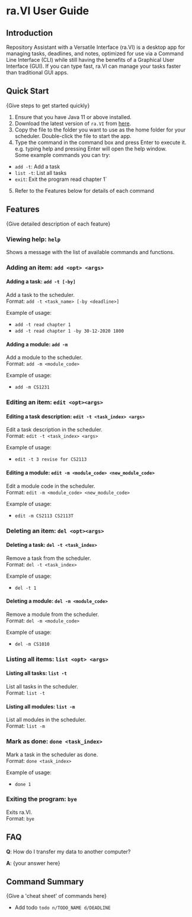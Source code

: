 # ra.VI User Guide

## Introduction

Repository Assistant with a Versatile Interface (ra.VI) is a desktop app for managing tasks, deadlines, and notes, optimized for use via a Command Line Interface (CLI) while still having the benefits of a Graphical User Interface (GUI). If you can type fast, ra.VI can manage your tasks faster than traditional GUI apps.

## Quick Start

{Give steps to get started quickly}

1. Ensure that you have Java 11 or above installed.
2. Download the latest version of `ra.VI` from [here](https://github.com/AY2021S1-CS2113T-T09-2/tp/releases/tag/v1.0).
3. Copy the file to the folder you want to use as the home folder for your scheduler. Double-click the file to start the app. 
4. Type the command in the command box and press Enter to execute it. e.g. typing help and pressing Enter will open the help window.  
Some example commands you can try:
* `add -t`: Add a task
* `list -t`: List all tasks
* `exit`: Exit the program read chapter 1`
5. Refer to the Features below for details of each command

## Features 

{Give detailed description of each feature}
### Viewing help: `help`
Shows a message with the list of available commands and functions.

### Adding an item: `add <opt> <args>`
#### Adding a task: `add -t [-by]`
Add a task to the scheduler.  
Format: `add -t <task_name> [-by <deadline>]`

Example of usage: 
* `add -t read chapter 1`
* `add -t read chapter 1 -by 30-12-2020 1800`

#### Adding a module: `add -m`
Add a module to the scheduler.  
Format: `add -m <module_code>`

Example of usage: 
* `add -m CS1231`

### Editing an item: `edit <opt><args>`
#### Editing a task description: `edit -t <task_index> <args>`
Edit a task description in the scheduler.  
Format: `edit -t <task_index> <args>`

Example of usage: 
* `edit -t 3 revise for CS2113`

#### Editing a module: `edit -m <module_code> <new_module_code>`
Edit a module code in the scheduler.  
Format: `edit -m <module_code> <new_module_code>`

Example of usage: 
* `edit -m CS2113 CS2113T`

### Deleting an item: `del <opt><args>`
#### Deleting a task: `del -t <task_index>`
Remove a task from the scheduler.  
Format: `del -t <task_index>`

Example of usage: 
* `del -t 1`

#### Deleting a module: `del -m <module_code>`
Remove a module from the scheduler.  
Format: `del -m <module_code>`

Example of usage: 
* `del -m CS1010`

### Listing all items: `list <opt> <args>`
#### Listing all tasks: `list -t`
List all tasks in the scheduler.   
Format: `list -t`

#### Listing all modules: `list -m`
List all modules in the scheduler.  
Format: `list -m`

### Mark as done: `done <task_index>`
Mark a task in the scheduler as done.  
Format: `done <task_index>`

Example of usage: 
* `done 1`

### Exiting the program: `bye`
Exits ra.VI.  
Format: `bye`

## FAQ

**Q**: How do I transfer my data to another computer? 

**A**: {your answer here}

## Command Summary

{Give a 'cheat sheet' of commands here}

* Add todo `todo n/TODO_NAME d/DEADLINE`
